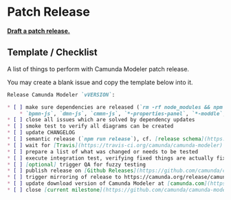 # Patch Release

__[Draft a patch release.](https://github.com/camunda/camunda-modeler/issues/new?title=Release%20Camunda%20Modeler%20vVERSION&body=Release%20Camunda%20Modeler%20%60vVERSION%60%3A%0A%0A%2A%20%5B%20%5D%20make%20sure%20dependencies%20are%20released%20%28%60rm%20-rf%20node_modules%20%26%26%20npm%20i%20%26%26%20npm%20run%20all%60%20works%29%0A%20%20%20%20%2A%20%60bpmn-js%60%2C%20%60dmn-js%60%2C%20%60cmmn-js%60%2C%20%60%2A-properties-panel%60%2C%20%60%2A-moddle%60%2C%20...%0A%2A%20%5B%20%5D%20close%20all%20issues%20which%20are%20solved%20by%20dependency%20updates%0A%2A%20%5B%20%5D%20smoke%20test%20to%20verify%20all%20diagrams%20can%20be%20created%0A%2A%20%5B%20%5D%20update%20CHANGELOG%0A%2A%20%5B%20%5D%20semantic%20release%20%28%60npm%20run%20release%60%29%2C%20cf.%20%5Brelease%20schema%5D%28https%3A%2F%2Fgithub.com%2Fbpmn-io%2Finternal-docs%2Ftree%2Fmaster%2Frelease-schema%29%0A%2A%20%5B%20%5D%20wait%20for%20%5BTravis%5D%28https%3A%2F%2Ftravis-ci.org%2Fcamunda%2Fcamunda-modeler%29%20to%20build%20the%20release%0A%2A%20%5B%20%5D%20prepare%20a%20list%20of%20what%20was%20changed%20or%20needs%20to%20be%20tested%0A%2A%20%5B%20%5D%20execute%20integration%20test%2C%20verifying%20fixed%20things%20are%20actually%20fixed%0A%2A%20%5B%20%5D%20%5Boptional%5D%20trigger%20QA%20for%20fuzzy%20testing%0A%2A%20%5B%20%5D%20publish%20release%20on%20%5BGithub%20Releases%5D%28https%3A%2F%2Fgithub.com%2Fcamunda%2Fcamunda-modeler%2Freleases%29%0A%2A%20%5B%20%5D%20trigger%20mirroring%20of%20release%20to%20https%3A%2F%2Fcamunda.org%2Frelease%2Fcamunda-modeler%2F%20via%20%5BJenkins%5D%28https%3A%2F%2Fci.cambpm.camunda.cloud%2Fjob%2Fsideprojects%2Fjob%2Fcamunda-modeler-desktop-RELEASE%2Fbuild%3Fdelay%3D0sec%29%0A%2A%20%5B%20%5D%20update%20download%20version%20of%20Camunda%20Modeler%20at%20%5Bcamunda.com%5D%28https%3A%2F%2Fgithub.com%2Fcamunda%2Fcamunda.com-new%2Fblob%2Flive%2Fdata%2Freleases.json%29%0A%2A%20%5B%20%5D%20close%20%5Bcurrent%20milestone%5D%28https%3A%2F%2Fgithub.com%2Fcamunda%2Fcamunda-modeler%2Fmilestones%29&labels=release)__

## Template / Checklist

A list of things to perform with Camunda Modeler patch release. 

You may create a blank issue and copy the template below into it.

```markdown
Release Camunda Modeler `vVERSION`:

* [ ] make sure dependencies are released (`rm -rf node_modules && npm i && npm run all` works)
    * `bpmn-js`, `dmn-js`, `cmmn-js`, `*-properties-panel`, `*-moddle`, ...
* [ ] close all issues which are solved by dependency updates
* [ ] smoke test to verify all diagrams can be created
* [ ] update CHANGELOG
* [ ] semantic release (`npm run release`), cf. [release schema](https://github.com/bpmn-io/internal-docs/tree/master/release-schema)
* [ ] wait for [Travis](https://travis-ci.org/camunda/camunda-modeler) to build the release
* [ ] prepare a list of what was changed or needs to be tested
* [ ] execute integration test, verifying fixed things are actually fixed
* [ ] [optional] trigger QA for fuzzy testing
* [ ] publish release on [Github Releases](https://github.com/camunda/camunda-modeler/releases)
* [ ] trigger mirroring of release to https://camunda.org/release/camunda-modeler/ via [Jenkins](https://ci.cambpm.camunda.cloud/job/sideprojects/job/camunda-modeler-desktop-RELEASE/build?delay=0sec)
* [ ] update download version of Camunda Modeler at [camunda.com](https://github.com/camunda/camunda.com-new/blob/live/data/releases.json)
* [ ] close [current milestone](https://github.com/camunda/camunda-modeler/milestones)
```
